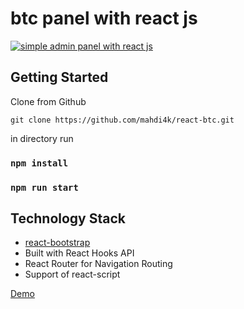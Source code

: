 # btc panel with react js
[![simple admin panel with react js](https://i.imgur.com/889GVYT.png)](https://btc-panel.netlify.app/)
## Getting Started

Clone from Github 
```
git clone https://github.com/mahdi4k/react-btc.git
```

in directory run
### `npm install`

### `npm run start`

## Technology Stack

 - [react-bootstrap](https://react-bootstrap.github.io/)
 - Built with React Hooks API
 - React Router for Navigation Routing
 - Support of react-script

[Demo](https://btc-panel.netlify.app/)

